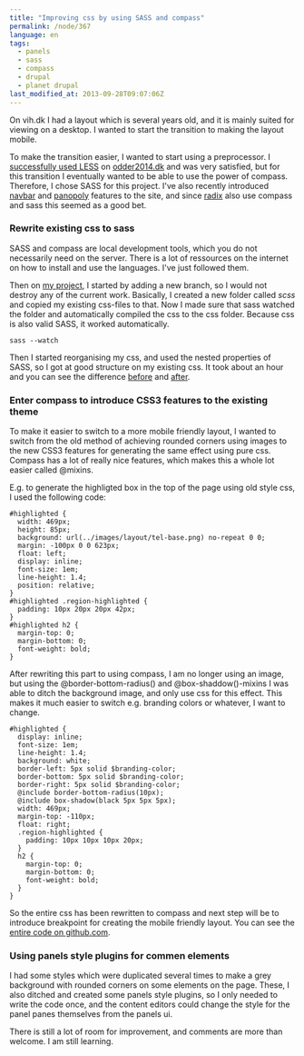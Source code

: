 ```yaml
---
title: "Improving css by using SASS and compass"
permalink: /node/367
language: en
tags:
  - panels
  - sass
  - compass
  - drupal
  - planet drupal
last_modified_at: 2013-09-28T09:07:06Z
---
```


On vih.dk I had a layout which is several years old, and it is mainly suited for viewing on a desktop. I wanted to start the transition to making the layout mobile.

To make the transition easier, I wanted to start using a preprocessor. I [successfully used LESS](https://github.com/soc-odder/rose-theme) on [odder2014.dk](https://odder2014.dk) and was very satisfied, but for this transition I eventually wanted to be able to use the power of compass. Therefore, I chose SASS for this project. I've also recently introduced [navbar](https://drupal.org/project/navbar) and [panopoly](https://drupal.org/project/panopoly) features to the site, and since [radix](https://drupal.org/project/radix) also use compass and sass this seemed as a good bet.

### Rewrite existing css to sass

SASS and compass are local development tools, which you do not necessarily need on the server. There is a lot of ressources on the internet on how to install and use the languages. I've just followed them.

Then on [my project](https://github.com/vih/sport-theme), I started by adding a new branch, so I would not destroy any of the current work. Basically, I created a new folder called _scss_ and copied my existing css-files to that. Now I made sure that sass watched the folder and automatically compiled the css to the css folder. Because css is also valid SASS, it worked automatically.

`sass --watch`

Then I started reorganising my css, and used the nested properties of SASS, so I got at good structure on my existing css. It took about an hour and you can see the difference [before](https://github.com/vih/sport-theme/tree/6307dfe129c6d0f74988bbaf0f5b7a184612ed96/css) and [after](https://github.com/vih/sport-theme/commit/491d95c2902c6ce6821c561b4eb8845f6e255c5a).

### Enter compass to introduce CSS3 features to the existing theme

To make it easier to switch to a more mobile friendly layout, I wanted to switch from the old method of achieving rounded corners using images to the new CSS3 features for generating the same effect using pure css. Compass has a lot of really nice features, which makes this a whole lot easier called @mixins.

E.g. to generate the highligted box in the top of the page using old style css, I used the following code:


```
#highlighted { 
  width: 469px; 
  height: 85px; 
  background: url(../images/layout/tel-base.png) no-repeat 0 0; 
  margin: -100px 0 0 623px; 
  float: left; 
  display: inline; 
  font-size: 1em; 
  line-height: 1.4; 
  position: relative; 
} 
#highlighted .region-highlighted { 
  padding: 10px 20px 20px 42px; 
} 
#highlighted h2 { 
  margin-top: 0; 
  margin-bottom: 0; 
  font-weight: bold; 
}
```

After rewriting this part to using compass, I am no longer using an image, but using the @border-bottom-radius() and @box-shaddow()-mixins I was able to ditch the background image, and only use css for this effect. This makes it much easier to switch e.g. branding colors or whatever, I want to change.

```
#highlighted { 
  display: inline; 
  font-size: 1em; 
  line-height: 1.4; 
  background: white; 
  border-left: 5px solid $branding-color; 
  border-bottom: 5px solid $branding-color; 
  border-right: 5px solid $branding-color; 
  @include border-bottom-radius(10px); 
  @include box-shadow(black 5px 5px 5px); 
  width: 469px; 
  margin-top: -110px; 
  float: right; 
  .region-highlighted { 
    padding: 10px 10px 10px 20px; 
  } 
  h2 { 
    margin-top: 0; 
    margin-bottom: 0; 
    font-weight: bold; 
  } 
}
```

So the entire css has been rewritten to compass and next step will be to introduce breakpoint for creating the mobile friendly layout. You can see the [entire code on github.com](https://github.com/vih/sport-theme).

### Using panels style plugins for commen elements

I had some styles which were duplicated several times to make a grey background with rounded corners on some elements on the page. These, I also ditched and created some panels style plugins, so I only needed to write the code once, and the content editors could change the style for the panel panes themselves from the panels ui.

There is still a lot of room for improvement, and comments are more than welcome. I am still learning.

